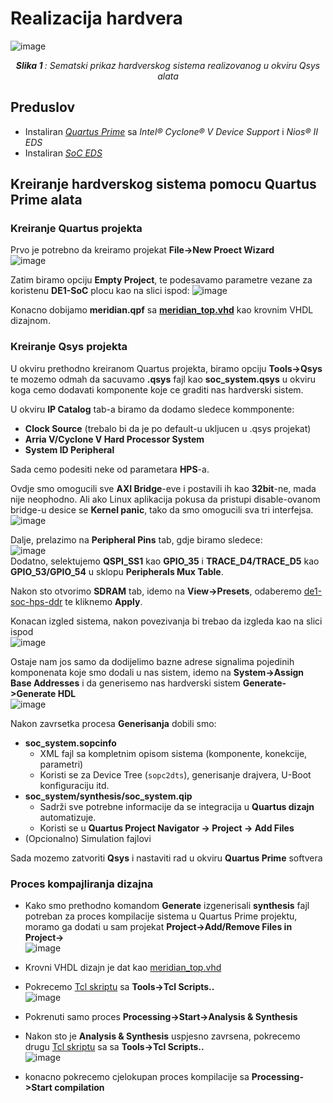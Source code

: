 # Realizacija hardvera
![image](https://github.com/user-attachments/assets/96be3d69-59a2-4e7f-8a7d-c42f8ec897fa)
<p align="center"><i><b>Slika 1 </b>: Sematski prikaz hardverskog sistema realizovanog u okviru Qsys alata</i></p>

## Preduslov
- Instaliran [*Quartus Prime*](https://www.intel.com/content/www/us/en/software-kit/669553/intel-quartus-prime-lite-edition-design-software-version-17-0-for-linux.html) sa *Intel® Cyclone® V Device Support* i *Nios® II EDS*
- Instaliran [*SoC EDS*](https://www.intel.com/content/www/us/en/software-kit/669533/intel-soc-fpga-embedded-development-suite-soc-eds-standard-edition-software-version-17-0-for-linux.html)

## Kreiranje hardverskog sistema pomocu Quartus Prime alata

### Kreiranje Quartus projekta
Prvo je potrebno da kreiramo projekat **File->New Proect Wizard** </br>
![image](https://github.com/user-attachments/assets/32862dc9-652e-4638-97cb-cf21b400e574) </br>

Zatim biramo opciju **Empty Project**, te podesavamo parametre vezane za koristenu **DE1-SoC** plocu kao na slici ispod:
![image](https://github.com/user-attachments/assets/c008605a-fd0a-4a5c-a515-7b70b8dc6c0e)

Konacno dobijamo **meridian.qpf** sa [**meridian_top.vhd**](../vhd/meridian_top.vhd) kao krovnim VHDL dizajnom.

### Kreiranje Qsys projekta

U okviru prethodno kreiranom Quartus projekta, biramo opciju **Tools->Qsys** te mozemo odmah da sacuvamo **.qsys** fajl kao **soc_system.qsys** u okviru koga cemo dodavati komponente koje ce graditi nas hardverski sistem.

U okviru **IP Catalog** tab-a biramo da dodamo sledece kommponente:
- **Clock Source** (trebalo bi da je po default-u ukljucen u .qsys projekat)
- **Arria V/Cyclone V Hard Processor System**
- **System ID Peripheral**

Sada cemo podesiti neke od parametara **HPS**-a.

Ovdje smo omogucili sve **AXI Bridge**-eve i postavili ih kao **32bit**-ne, mada nije neophodno. Ali ako Linux aplikacija pokusa da pristupi disable-ovanom bridge-u desice se **Kernel panic**, tako da smo omogucili sva tri interfejsa.
![image](https://github.com/user-attachments/assets/08954620-0a9b-40fe-8e4a-112784d9e352)</br>

Dalje, prelazimo na **Peripheral Pins** tab, gdje biramo sledece:</br>
![image](https://github.com/user-attachments/assets/72a974f6-d8d9-4ad1-b1b2-d9b0c04a426b) </br>
Dodatno, selektujemo **QSPI_SS1** kao **GPIO_35** i **TRACE_D4/TRACE_D5** kao **GPIO_53/GPIO_54** u sklopu **Peripherals Mux Table**.

Nakon sto otvorimo **SDRAM** tab, idemo na **View->Presets**, odaberemo [de1-soc-hps-ddr](../presets/de1-soc-hps-ddr) te kliknemo **Apply**.


Konacan izgled sistema, nakon povezivanja bi trebao da izgleda kao na slici ispod</br>
![image](https://github.com/user-attachments/assets/917b4f16-de92-4d0e-813a-f75312560705) </br>

Ostaje nam jos samo da dodijelimo bazne adrese signalima pojedinih komponenata koje smo dodali u nas sistem, idemo na **System->Assign Base Addresses** i da generisemo 
nas hardverski sistem **Generate->Generate HDL**</br>
![image](https://github.com/user-attachments/assets/e2ef0992-4ed6-4376-90ed-e4dadb21a72f)

Nakon zavrsetka procesa **Generisanja** dobili smo:
- **soc_system.sopcinfo**
  -   XML fajl sa kompletnim opisom sistema (komponente, konekcije, parametri)
  -   Koristi se za Device Tree (`sopc2dts`), generisanje drajvera, U-Boot konfiguraciju itd.
- **soc_system/synthesis/soc_system.qip**
  - Sadrži sve potrebne informacije da se integracija u **Quartus dizajn** automatizuje.
  - Koristi se u **Quartus Project Navigator → Project → Add Files**   
- (Opcionalno) Simulation fajlovi

Sada mozemo zatvoriti **Qsys** i nastaviti rad u okviru **Quartus Prime** softvera

### Proces kompajliranja dizajna

- Kako smo prethodno komandom **Generate** izgenerisali **synthesis** fajl potreban za proces kompilacije sistema u Quartus Prime projektu, moramo ga dodati
u sam projekat **Project->Add/Remove Files in Project->** </br>
![image](https://github.com/user-attachments/assets/0c3527f9-e2bd-401d-98ef-f8fb437dbe58)


- Krovni VHDL dizajn je dat kao [meridian_top.vhd](../vhd/meridian_top.vhd)
- Pokrecemo [Tcl skriptu](../tcl/pin_assignment_de1_soc.tcl) sa **Tools->Tcl Scripts..** </br>
  ![image](https://github.com/user-attachments/assets/b3e520f1-8756-4c9e-9c53-68b8e9ebc198)
- Pokrenuti samo proces **Processing->Start->Analysis & Synthesis**
- Nakon sto je **Analysis & Synthesis** uspjesno zavrsena, pokrecemo drugu [Tcl skriptu](../tcl/hps_sdram_p0_pin_assignments.tcl) sa sa **Tools->Tcl Scripts..**</br>
  ![image](https://github.com/user-attachments/assets/707bf23d-06f1-42a4-af62-4199cf716696)
- konacno pokrecemo cjelokupan proces kompilacije sa **Processing->Start compilation**


